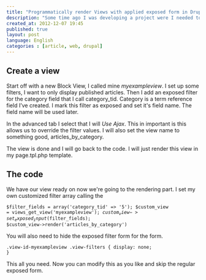 ```yaml
---
title: "Programmatically render Views with applied exposed form in Drupal 7"
description: "Some time ago I was developing a project were I needed to programmatically render Views with an exposed form Drupal 7. I wanted to render the view with a hidden exposed form but skip that form and only use it to be able to render the view result but send in my own values for the filters. This article will show you how you can do it. Note that this is only an example and probably not the perfect use case for doing this with custom code."
created_at: 2012-12-07 19:45
published: true
layout: post
language: English
categories : [article, web, drupal]
---
```


## Create a view

Start off with a new Block View, I called mine _myexampleview_. I set up some filters, I want to only display published articles. Then I add an exposed filter for the category field that I call category_tid. Category is a term reference field I’ve created. I mark this filter as exposed and set it's field name. The field name will be used later.

In the advanced tab I select that I will _Use Ajax_. This in important is this allows us to override the filter values.
I will also set the view name to something good, articles_by_category.

The view is done and I will go back to the code. I will just render this view in my page.tpl.php template.

## The code

We have our view ready on now we're going to the rendering part. I set my own customized filter array calling the 

<code>$filter_fields = array('category_tid' => '5');
$custom_view = views_get_view('myexampleview');
$custom_view->set_exposed_input($filter_fields);
$custom_view->render('articles_by_category')</code>

You will also need to hide the exposed filter form for the form.

<code>.view-id-myexampleview .view-filters { display: none; }</code>

This all you need. Now you can modify this as you like and skip the regular exposed form.
